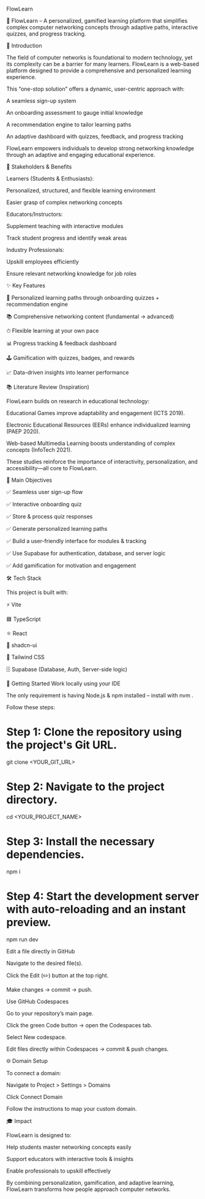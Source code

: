 FlowLearn

🚀 FlowLearn – A personalized, gamified learning platform that simplifies complex computer networking concepts through adaptive paths, interactive quizzes, and progress tracking.

📖 Introduction

The field of computer networks is foundational to modern technology, yet its complexity can be a barrier for many learners. FlowLearn is a web-based platform designed to provide a comprehensive and personalized learning experience.

This “one-stop solution” offers a dynamic, user-centric approach with:

A seamless sign-up system

An onboarding assessment to gauge initial knowledge

A recommendation engine to tailor learning paths

An adaptive dashboard with quizzes, feedback, and progress tracking

FlowLearn empowers individuals to develop strong networking knowledge through an adaptive and engaging educational experience.

👥 Stakeholders & Benefits

Learners (Students & Enthusiasts):

Personalized, structured, and flexible learning environment

Easier grasp of complex networking concepts

Educators/Instructors:

Supplement teaching with interactive modules

Track student progress and identify weak areas

Industry Professionals:

Upskill employees efficiently

Ensure relevant networking knowledge for job roles

✨ Key Features

🎯 Personalized learning paths through onboarding quizzes + recommendation engine

📚 Comprehensive networking content (fundamental → advanced)

⏱ Flexible learning at your own pace

📊 Progress tracking & feedback dashboard

🕹 Gamification with quizzes, badges, and rewards

📈 Data-driven insights into learner performance

📚 Literature Review (Inspiration)

FlowLearn builds on research in educational technology:

Educational Games improve adaptability and engagement (ICTS 2019).

Electronic Educational Resources (EERs) enhance individualized learning (PAEP 2020).

Web-based Multimedia Learning boosts understanding of complex concepts (InfoTech 2021).

These studies reinforce the importance of interactivity, personalization, and accessibility—all core to FlowLearn.

🎯 Main Objectives

✅ Seamless user sign-up flow

✅ Interactive onboarding quiz

✅ Store & process quiz responses

✅ Generate personalized learning paths

✅ Build a user-friendly interface for modules & tracking

✅ Use Supabase for authentication, database, and server logic

✅ Add gamification for motivation and engagement

🛠️ Tech Stack

This project is built with:

⚡ Vite

🟦 TypeScript

⚛️ React

🎨 shadcn-ui

🎨 Tailwind CSS

🗄 Supabase (Database, Auth, Server-side logic)

🚀 Getting Started
Work locally using your IDE

The only requirement is having Node.js & npm installed – install with nvm
.

Follow these steps:

# Step 1: Clone the repository using the project's Git URL.
git clone <YOUR_GIT_URL>

# Step 2: Navigate to the project directory.
cd <YOUR_PROJECT_NAME>

# Step 3: Install the necessary dependencies.
npm i

# Step 4: Start the development server with auto-reloading and an instant preview.
npm run dev

Edit a file directly in GitHub

Navigate to the desired file(s).

Click the Edit (✏️) button at the top right.

Make changes → commit → push.

Use GitHub Codespaces

Go to your repository’s main page.

Click the green Code button → open the Codespaces tab.

Select New codespace.

Edit files directly within Codespaces → commit & push changes.

🌐 Domain Setup

To connect a domain:

Navigate to Project > Settings > Domains

Click Connect Domain

Follow the instructions to map your custom domain.

🎓 Impact

FlowLearn is designed to:

Help students master networking concepts easily

Support educators with interactive tools & insights

Enable professionals to upskill effectively

By combining personalization, gamification, and adaptive learning, FlowLearn transforms how people approach computer networks.
